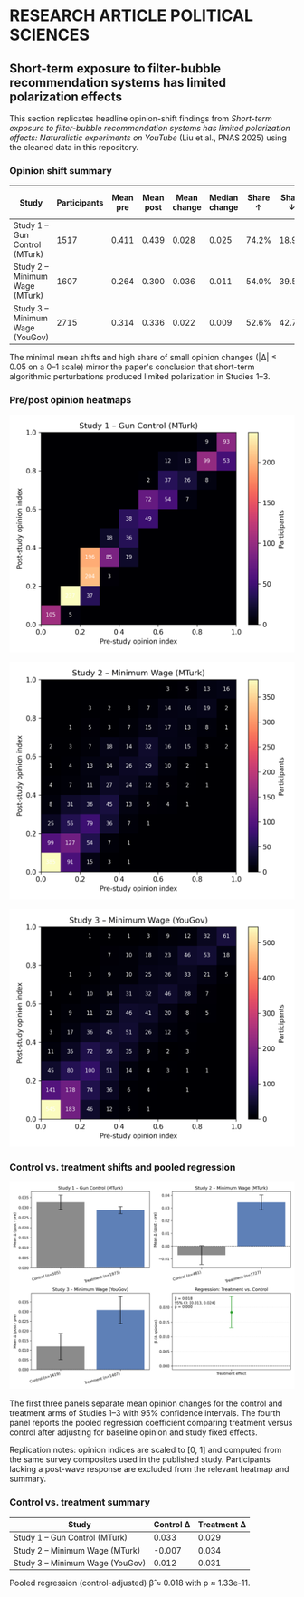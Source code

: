 # RESEARCH ARTICLE POLITICAL SCIENCES

## Short-term exposure to filter-bubble recommendation systems has limited polarization effects

This section replicates headline opinion-shift findings from _Short-term exposure to filter-bubble recommendation systems has limited polarization effects: Naturalistic experiments on YouTube_ (Liu et al., PNAS 2025) using the cleaned data in this repository.

### Opinion shift summary

| Study | Participants | Mean pre | Mean post | Mean change | Median change | Share ↑ | Share ↓ | Share \|Δ\| ≤ 0.05 |
| ------ | -------------- | ---------- | ----------- | ------------- | --------------- | --------- | --------- | ----------- |
| Study 1 – Gun Control (MTurk) | 1517 | 0.411 | 0.439 | 0.028 | 0.025 | 74.2% | 18.9% | 75.4% |
| Study 2 – Minimum Wage (MTurk) | 1607 | 0.264 | 0.300 | 0.036 | 0.011 | 54.0% | 39.5% | 49.0% |
| Study 3 – Minimum Wage (YouGov) | 2715 | 0.314 | 0.336 | 0.022 | 0.009 | 52.6% | 42.7% | 44.0% |

The minimal mean shifts and high share of small opinion changes (|Δ| ≤ 0.05 on a 0–1 scale) mirror the paper's conclusion that short-term algorithmic perturbations produced limited polarization in Studies 1–3.

### Pre/post opinion heatmaps

![Heatmap Study1 Gun Control](heatmap_study1_gun_control.png)

![Heatmap Study2 Minimum Wage](heatmap_study2_minimum_wage.png)

![Heatmap Study3 Minimum Wage](heatmap_study3_minimum_wage.png)

### Control vs. treatment shifts and pooled regression

![Mean opinion change](mean_opinion_change.png)

The first three panels separate mean opinion changes for the control and treatment arms of Studies 1–3 with 95% confidence intervals. The fourth panel reports the pooled regression coefficient comparing treatment versus control after adjusting for baseline opinion and study fixed effects.

Replication notes: opinion indices are scaled to [0, 1] and computed from the same survey composites used in the published study. Participants lacking a post-wave response are excluded from the relevant heatmap and summary.

### Control vs. treatment summary

| Study | Control Δ | Treatment Δ |
| ------ | ---------- | ------------ |
| Study 1 – Gun Control (MTurk) | 0.033 | 0.029 |
| Study 2 – Minimum Wage (MTurk) | -0.007 | 0.034 |
| Study 3 – Minimum Wage (YouGov) | 0.012 | 0.031 |

Pooled regression (control-adjusted) β̂ ≈ 0.018 with p ≈ 1.33e-11.

